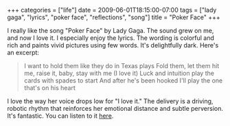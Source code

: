 +++
categories = ["life"]
date = 2009-06-01T18:15:00-07:00
tags = ["lady gaga", "lyrics", "poker face", "reflections", "song"]
title = "Poker Face"
+++

I really like the song "Poker Face" by Lady Gaga. The sound grew on me, and now I love it. I especially enjoy the lyrics. The wording is colorful and rich and paints vivid pictures using few words. It's delightfully dark. Here's an excerpt:

>I want to hold them like they do in Texas plays
>Fold them, let them hit me, raise it, baby, stay with me (I love it)
>Luck and intuition play the cards with spades to start
>And after he's been hooked I'll play the one that's on his heart

I love the way her voice drops low for "I love it." The delivery is a driving, robotic rhythm that reinforces her emotional distance and subtle perversion. It's fantastic. You can listen to it [here](https://www.youtube.com/watch?v=cQ5uCfwK6qw).
